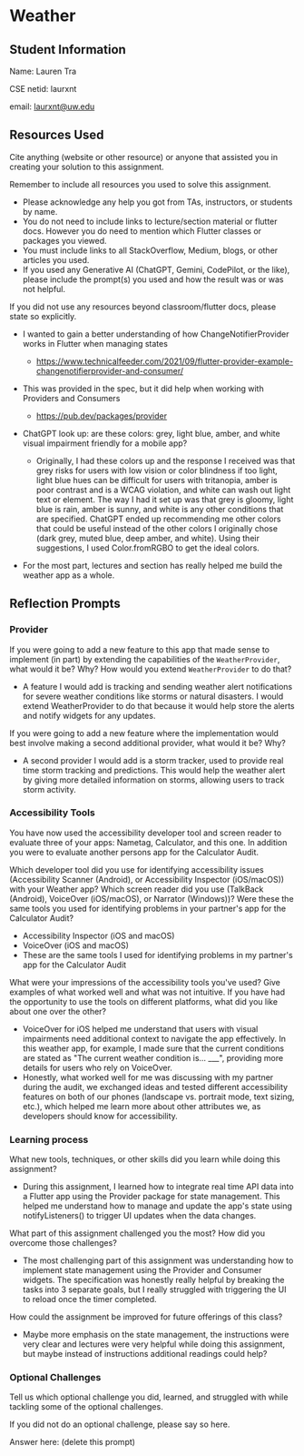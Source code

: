 # Weather

## Student Information
Name: Lauren Tra

CSE netid: laurxnt

email: laurxnt@uw.edu

## Resources Used
Cite anything (website or other resource) or anyone that assisted you in creating your solution to this assignment.

Remember to include all resources you used to solve this assignment.
* Please acknowledge any help you got from TAs, instructors, or students by name.
* You do not need to include links to lecture/section material or flutter docs. However you do need to mention which Flutter classes or packages you viewed.
* You must include links to all StackOverflow, Medium, blogs, or other articles you used.
* If you used any Generative AI (ChatGPT, Gemini, CodePilot, or the like), please include the prompt(s) you used and how the result was or was not helpful.

If you did not use any resources beyond classroom/flutter docs, please state so explicitly.

- I wanted to gain a better understanding of how ChangeNotifierProvider works in Flutter when managing states 
  - https://www.technicalfeeder.com/2021/09/flutter-provider-example-changenotifierprovider-and-consumer/
- This was provided in the spec, but it did help when working with Providers and Consumers
  - https://pub.dev/packages/provider

- ChatGPT look up: are these colors: grey, light blue, amber, and white visual impairment friendly for a mobile app?
  - Originally, I had these colors up and the response I received was that grey risks for users with low vision or color blindness if too light, light blue hues can be difficult for users with tritanopia, amber is poor contrast and is a WCAG violation, and white can wash out light text or element. The way I had it set up was that grey is gloomy, light blue is rain, amber is sunny, and white is any other conditions that are specified. ChatGPT ended up recommending me other colors that could be useful instead of the other colors I originally chose (dark grey, muted blue, deep amber, and white). Using their suggestions, I used Color.fromRGBO to get the ideal colors.

- For the most part, lectures and section has really helped me build the weather app as a whole.

## Reflection Prompts

### Provider
If you were going to add a new feature to this app that made sense to implement (in part) by extending the capabilities of the `WeatherProvider`, what would it be? Why? How would you extend `WeatherProvider` to do that?
- A feature I would add is tracking and sending weather alert notifications for severe weather conditions like storms or natural disasters. I would extend WeatherProvider to do that because it would help store the alerts and notify widgets for any updates. 

If you were going to add a new feature where the implementation would best involve making a second additional provider, what would it be? Why? 
- A second provider I would add is a storm tracker, used to provide real time storm tracking and predictions. This would help the weather alert by giving more detailed information on storms, allowing users to track storm activity.

### Accessibility Tools
You have now used the accessibility developer tool and screen reader to evaluate three of your apps: Nametag, Calculator, and this one. In addition you were to evaluate another persons app for the Calculator Audit.

Which developer tool did you use for identifying accessibility issues (Accessibility Scanner (Android), or Accessibility Inspector (iOS/macOS)) with your Weather app? Which screen reader did you use (TalkBack (Android), VoiceOver (iOS/macOS), or Narrator (Windows))? Were these the same tools you used for identifying problems in your partner's app for the Calculator Audit? 
- Accessibility Inspector (iOS and macOS)
- VoiceOver (iOS and macOS)
- These are the same tools I used for identifying problems in my partner's app for the Calculator Audit

What were your impressions of the accessibility tools you've used? Give examples of what worked well and what was not intuitive. If you have had the opportunity to use the tools on different platforms, what did you like about one over the other? 
- VoiceOver for iOS helped me understand that users with visual impairments need additional context to navigate the app effectively. In this weather app, for example, I made sure that the current conditions are stated as "The current weather condition is... ___", providing more details for users who rely on VoiceOver.
- Honestly, what worked well for me was discussing with my partner during the audit, we exchanged ideas and tested different accessibility features on both of our phones (landscape vs. portrait mode, text sizing, etc.), which helped me learn more about other attributes we, as developers should know for accessibility.


### Learning process
What new tools, techniques, or other skills did you learn while doing this assignment?
- During this assignment, I learned how to integrate real time API data into a Flutter app using the Provider package for state management. This helped me understand how to manage and update the app's state using notifyListeners() to trigger UI updates when the data changes. 

What part of this assignment challenged you the most? How did you overcome those challenges? 
- The most challenging part of this assignment was understanding how to implement state management using the Provider and Consumer widgets. The specification was honestly really helpful by breaking the tasks into 3 separate goals, but I really struggled with triggering the UI to reload once the timer completed. 

How could the assignment be improved for future offerings of this class?
- Maybe more emphasis on the state management, the instructions were very clear and lectures were very helpful while doing this assignment, but maybe instead of instructions additional readings could help?


### Optional Challenges
Tell us which optional challenge you did, learned, and struggled with while tackling some of the optional challenges.

If you did not do an optional challenge, please say so here.

Answer here: (delete this prompt)